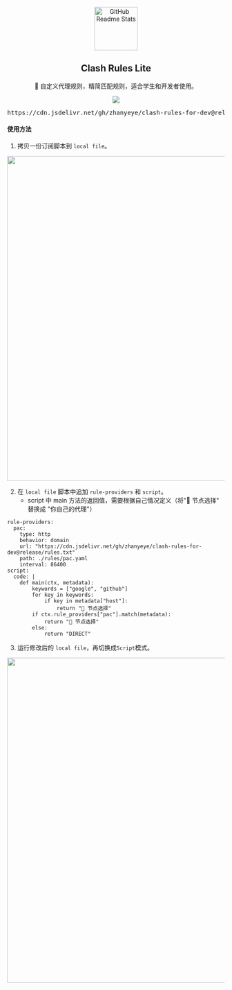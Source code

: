<p align="center">
 <img width="100px" src="https://github.com/Dreamacro/clash/raw/master/docs/logo.png" align="center" alt="GitHub Readme Stats" />
 <h2 align="center">Clash Rules Lite</h2>
 
 <p align="center">🍒 自定义代理规则，精简匹配规则，适合学生和开发者使用。</p>
 
 <p align="center">
  <a href="https://github.com/zhanyeye/clash-rules-lite/blob/master/.github/workflows/release.yml">
   <img src="https://github.com/zhanyeye/clash-rules-lite/actions/workflows/release.yml/badge.svg" />
  </a>
 </p>
 
 <p>
  <pre align="center">https://cdn.jsdelivr.net/gh/zhanyeye/clash-rules-for-dev@release/rules.txt</pre>
 </p>
</p>


#### 使用方法
1. 拷贝一份订阅脚本到 `local file`。
<div align=center>
    <img width="750" src="https://user-images.githubusercontent.com/35565811/147398760-17324346-2fa3-4390-ad80-3d830ec8c58d.png">
</div>

2. 在 `local file` 脚本中追加 `rule-providers` 和 `script`。
    + script 中 main 方法的返回值，需要根据自己情况定义（将"🔰 节点选择" 替换成 "你自己的代理"）

```
rule-providers:
  pac:
    type: http
    behavior: domain
    url: "https://cdn.jsdelivr.net/gh/zhanyeye/clash-rules-for-dev@release/rules.txt"
    path: ./rules/pac.yaml
    interval: 86400
script:
  code: |
    def main(ctx, metadata):
        keywords = ["google", "github"]
        for key in keywords:
            if key in metadata["host"]:
                return "🔰 节点选择"
        if ctx.rule_providers["pac"].match(metadata):
            return "🔰 节点选择"
        else:
            return "DIRECT"
```
3. 运行修改后的 `local file`，再切换成`Script`模式。
<div align=center>
    <img width="750" src="https://user-images.githubusercontent.com/35565811/147398721-88a75d2b-ce4d-4605-80a1-60871907f64d.png">
</div>
